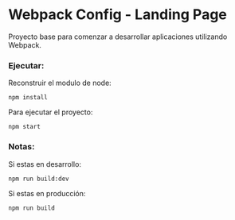 # Webpack Config - Landing Page

Proyecto base para comenzar a desarrollar aplicaciones utilizando Webpack.

### Ejecutar:
Reconstruir el modulo de node:
```
npm install
```
Para ejecutar el proyecto:
```
npm start
```

### Notas:
Si estas en desarrollo:

```
npm run build:dev
```
Si estas en producción:
```
npm run build
```